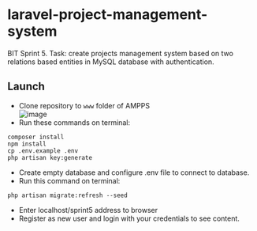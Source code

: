 # laravel-project-management-system
BIT Sprint 5. Task: create projects management system based on two relations based entities in MySQL database with authentication.

## Launch 

- Clone repository to `www` folder of AMPPS  
![image](https://user-images.githubusercontent.com/59610142/107220144-ada68f00-6a1a-11eb-8d69-ddbab463d86a.png)  
- Run these commands on terminal:
```
composer install
npm install
cp .env.example .env
php artisan key:generate
```
- Create empty database and configure .env file to connect to database.
- Run this command on terminal:
```
php artisan migrate:refresh --seed 
```
- Enter localhost/sprint5 address to browser
- Register as new user and login with your credentials to see content.
